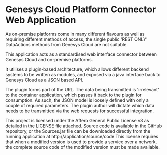 # Genesys Cloud Platform Connector Web Application

As on-premise platforms come in many different flavours as well as requiring different methods of access, the single public 'REST ONLY' DataActions methods from Genesys Cloud are not suitable.

This application acts as a standardised web interface connector between Genesys Cloud and on-premise platforms.

It utilises a plugin-based architecture, which allows different backend systems to be written as modules, and exposed via a java interface back to Genesys Cloud as a JSON based API.

The plugin forms part of the URL. The data being transmitted is 'irrelevant' to the container application, which passes it back to the plugin for consumption. As such, the JSON model is loosely defined with only a couple of required parameters.
The plugin author will dictate which data needs to be transmitted via the web requests for successful integration.
 
This project is licensed under the Affero General Public License v3 as detailed in the LICENSE file attached. Source code is available in the GitHub repository, or the Sources.jar file can be downloaded directly from the running application at http://application/source/code
This license requires that when a modified version is used to provide a service over a network, the complete source code of the modified version must be made available.

